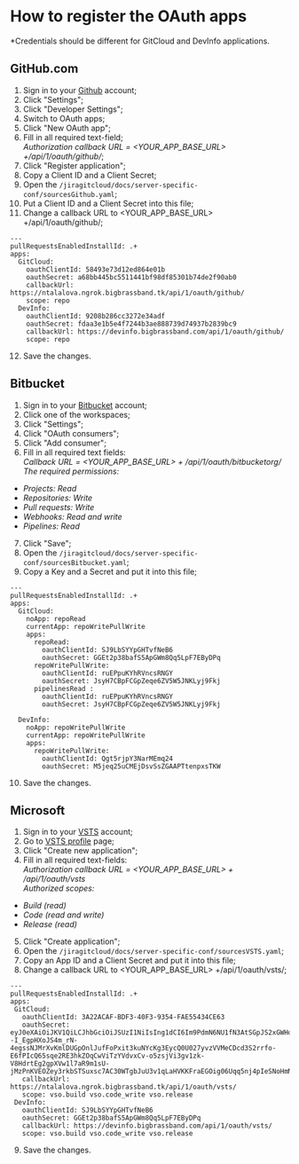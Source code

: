 # How to register the OAuth apps
*Credentials should be different for GitCloud and DevInfo applications.

##  GitHub.com


1.	Sign in to your <a href="https://github.com/" target="_blank">Github</a> account;
2.	Click "Settings";
3.	Click "Developer Settings";
4.	Switch to OAuth apps;
5.	Click "New OAuth app";
6.	Fill in all required text-field;  
*Authorization callback URL = <YOUR_APP_BASE_URL> +/api/1/oauth/github/*;
7.	Click "Register application";
8.	Copy a Client ID and a Client Secret;
9.	Open the `/jiragitcloud/docs/server-specific-conf/sourcesGithub.yaml`;
10.	Put a Client ID and a Client Secret into this file;
11.	Change a callback URL to <YOUR_APP_BASE_URL> +/api/1/oauth/github/;
     
```
---
pullRequestsEnabledInstallId: .+
apps:
  GitCloud:
    oauthClientId: 58493e73d12ed864e01b
    oauthSecret: a68bb445bc5511441bf98df85301b74de2f90ab0
    callbackUrl: https://ntalalova.ngrok.bigbrassband.tk/api/1/oauth/github/
    scope: repo
  DevInfo:
    oauthClientId: 9208b286cc3272e34adf
    oauthSecret: fdaa3e1b5e4f7244b3ae888739d74937b2839bc9
    callbackUrl: https://devinfo.bigbrassband.com/api/1/oauth/github/
    scope: repo
 ```
  
12.	Save the changes.


##  Bitbucket


1.	Sign in to your <a href="https://bitbucket.org/" target="_blank">Bitbucket</a> account;
2.	Сlick one of the workspaces;
3.	Click "Settings";
4.	Click "OAuth consumers";
5.	Click "Add consumer";
6.	Fill in all required text fields:  
*Callback URL = <YOUR_APP_BASE_URL> + /api/1/oauth/bitbucketorg/*  
*The required permissions:*  
* *Projects: Read*  
* *Repositories: Write* 
* *Pull requests: Write*  
* *Webhooks: Read and write*
* *Pipelines: Read*
7.	Click "Save";
8.	Open the `/jiragitcloud/docs/server-specific-conf/sourcesBitbucket.yaml`;
9.	Сopy a Key and a Secret and put it into this file;
         
```
---
pullRequestsEnabledInstallId: .+
apps:
  GitCloud:
    noApp: repoRead
    currentApp: repoWritePullWrite
    apps:
      repoRead:
        oauthClientId: SJ9LbSYYpGHTvfNeB6
        oauthSecret: GGEt2p38bafS5ApGWm8Qq5LpF7EByDPq
      repoWritePullWrite:
        oauthClientId: ruEPpuKYhRVncsRNGY
        oauthSecret: JsyH7CBpFCGpZeqe6ZV5W5JNKLyj9Fkj
      pipelinesRead :
        oauthClientId: ruEPpuKYhRVncsRNGY
        oauthSecret: JsyH7CBpFCGpZeqe6ZV5W5JNKLyj9Fkj
  
  DevInfo:
    noApp: repoWritePullWrite
    currentApp: repoWritePullWrite
    apps:
      repoWritePullWrite:
        oauthClientId: Qgt5rjpY3NarMEmq24
        oauthSecret: M5jeq25uCMEjDsvSsZGAAPTtenpxsTKW
  ```    

10.	Save the changes.


##  Microsoft

1.	Sign in to your <a href="https://azure.microsoft.com/en-us/services/devops/" target="_blank">VSTS</a> account;
2.	Go to <a href="https://aex.dev.azure.com/me?mkt=en-US&campaign=o~msft~old~vsts~profile" target="_blank">VSTS profile</a> page;
3.	Сlick "Create new application";
4.	Fill in all required text-fields:  
*Authorization callback URL = <YOUR_APP_BASE_URL> + /api/1/oauth/vsts*  
*Authorized scopes:*  
  * *Build (read)*
  * *Code (read and write)*  
  * *Release (read)*
5.	Click "Create application";
6.	Open the `/jiragitcloud/docs/server-specific-conf/sourcesVSTS.yaml`;
7.	Copy an App ID and a Client Secret and put it into this file;
8.	Change a callback URL to <YOUR_APP_BASE_URL> +/api/1/oauth/vsts/;  
  
 ```
---
pullRequestsEnabledInstallId: .+
apps:
  GitCloud:
    oauthClientId: 3A22ACAF-BDF3-40F3-9354-FAE55434CE63
    oauthSecret: eyJ0eXAiOiJKV1QiLCJhbGciOiJSUzI1NiIsIng1dCI6Im9PdmN6NU1fN3AtSGpJS2xGWHo5M3VfVjBabyJ9.eyJjaWQiOiIzYTIyYWNhZi1iZGYzLTQwZjMtOTM1NC1mYWU1NTQzNGNlNjMiLCJjc2kiOiIxZWJkYjA4MC04MjI4LTRiYTQtYTRjZC01YzNmMjIxZTFmNzAiLCJuYW1laWQiOiI0MjRiMmVmOS0xMWJhLTYxODAtYWRhYi0zOGY3MzQwMDg0MDQiLCJpc3MiOiJhcHAudnN0b2tlbi52aXN1YWxzdHVkaW8uY29tIiwiYXVkIjoiYXBwLnZzdG9rZW4udmlzdWFsc3R1ZGlvLmNvbSIsIm5iZiI6MTY0NjgwNDg0NywiZXhwIjoxODA0NTcxMjQ3fQ.HqGtmbo_2cXaLKVukhpwgClciCeTv9--I_EgpHXoJS4m_rN-4egssNJMrXvKmlDUGpOnlJufFoPxit3kuNYcKg3EycQ0U027yvzVVMeCDcd3S2rrfo-E6fPIcQ65sqe2RE3hkZOqCwViTzYVdvxCv-o5zsjVi3gv1zk-V8HdrtEg2gpXVw1l7aR9m1sU-jMzPnKVEOZey3rkbSTSuxsc7AC30WTgbJuU3v1qLaHVKKFraEGOig06Uqq5nj4pIeSNoHmMkGUiqwD72tUnfUZnQM5gSRUaxLGNkgwurehml_YN35oYNLQZTtcb0WfN_4sT8ayZvZu_V6JAh00NNhO1rw 
    callbackUrl: https://ntalalova.ngrok.bigbrassband.tk/api/1/oauth/vsts/
    scope: vso.build vso.code_write vso.release
  DevInfo:
    oauthClientId: SJ9LbSYYpGHTvfNeB6
    oauthSecret: GGEt2p38bafS5ApGWm8Qq5LpF7EByDPq
    callbackUrl: https://devinfo.bigbrassband.com/api/1/oauth/vsts/
    scope: vso.build vso.code_write vso.release
  ```  

9.	Save the changes.

